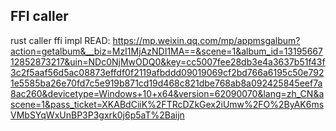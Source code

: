 ## FFI caller


rust caller ffi impl READ:
https://mp.weixin.qq.com/mp/appmsgalbum?action=getalbum&__biz=MzI1MjAzNDI1MA==&scene=1&album_id=1319566712852873217&uin=NDc0NjMwODQ0&key=cc5007fee28db3e4a3637b51f43f3c2f5aaf56d5ac08873effdf0f2119afbddd09019069cf2bd766a6195c50e7921e5585ba26e70fd7c5e919b871cd19d468c821dbe768ab8a092425845eef7a8ac260&devicetype=Windows+10+x64&version=62090070&lang=zh_CN&ascene=1&pass_ticket=XKABdCiiK%2FTRcDZkGex2iUmw%2FO%2ByAK6msVMbSYqWxUnBP3P3gxrk0j6p5aT%2Baijn